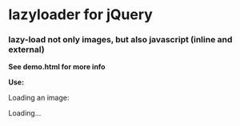 lazyloader for jQuery
==========

### lazy-load not only images, but also javascript (inline and external)

**See demo.html for more info**

**Use:**

Loading an image:

<span data-lazyloadcontent="<img src='http://lorempixel.com/400/200/city' />">Loading...</span>

<script>
	$(lazyloader.init(300, 'append', 'data-lazyloadcontent'));
</script>

